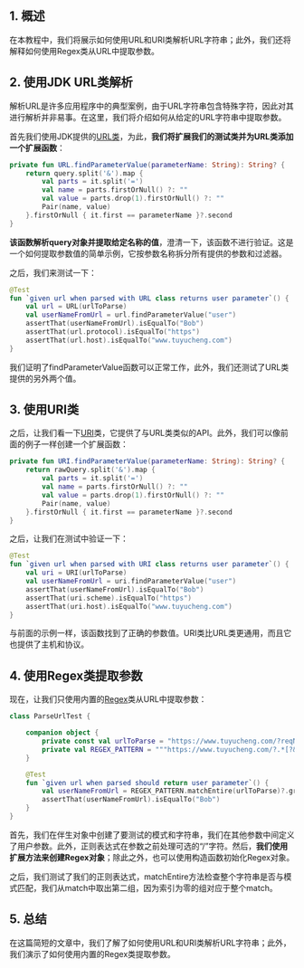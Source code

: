 ## 1. 概述

在本教程中，我们将展示如何使用URL和URI类解析URL字符串；此外，我们还将解释如何使用Regex类从URL中提取参数。

## 2. 使用JDK URL类解析

解析URL是许多应用程序中的典型案例，由于URL字符串包含特殊字符，因此对其进行解析并非易事。在这里，我们将介绍如何从给定的URL字符串中提取参数。

首先我们使用JDK提供的[URL类](https://www.baeldung.com/java-url)，为此，**我们将扩展我们的测试类并为URL类添加一个扩展函数**：

```kotlin
private fun URL.findParameterValue(parameterName: String): String? {
    return query.split('&').map {
        val parts = it.split('=')
        val name = parts.firstOrNull() ?: ""
        val value = parts.drop(1).firstOrNull() ?: ""
        Pair(name, value)
    }.firstOrNull { it.first == parameterName }?.second
}
```

**该函数解析query对象并提取给定名称的值**，澄清一下，该函数不进行验证。这是一个如何提取参数值的简单示例，它按参数名称拆分所有提供的参数和过滤器。

之后，我们来测试一下：

```kotlin
@Test
fun `given url when parsed with URL class returns user parameter`() {
    val url = URL(urlToParse)
    val userNameFromUrl = url.findParameterValue("user")
    assertThat(userNameFromUrl).isEqualTo("Bob")
    assertThat(url.protocol).isEqualTo("https")
    assertThat(url.host).isEqualTo("www.tuyucheng.com")
}
```

我们证明了findParameterValue函数可以正常工作，此外，我们还测试了URL类提供的另外两个值。

## 3. 使用URI类

之后，让我们看一下[URI](https://www.baeldung.com/java-url-vs-uri#uri-and-url)类，它提供了与URL类类似的API。此外，我们可以像前面的例子一样创建一个扩展函数：

```kotlin
private fun URI.findParameterValue(parameterName: String): String? {
    return rawQuery.split('&').map {
        val parts = it.split('=')
        val name = parts.firstOrNull() ?: ""
        val value = parts.drop(1).firstOrNull() ?: ""
        Pair(name, value)
    }.firstOrNull { it.first == parameterName }?.second
}
```

之后，让我们在测试中验证一下：

```kotlin
@Test
fun `given url when parsed with URI class returns user parameter`() {
    val uri = URI(urlToParse)
    val userNameFromUrl = uri.findParameterValue("user")
    assertThat(userNameFromUrl).isEqualTo("Bob")
    assertThat(uri.scheme).isEqualTo("https")
    assertThat(uri.host).isEqualTo("www.tuyucheng.com")
}
```

与前面的示例一样，该函数找到了正确的参数值。URI类比URL类更通用，而且它也提供了主机和协议。

## 4. 使用Regex类提取参数

现在，让我们只使用内置的[Regex](https://www.baeldung.com/kotlin/regular-expressions)类从URL中提取参数：

```kotlin
class ParseUrlTest {

    companion object {
        private const val urlToParse = "https://www.tuyucheng.com/?reqNo=3&user=Bob&age=12"
        private val REGEX_PATTERN = """https://www.tuyucheng.com/?.*[?&]user=([^#&]+).*""".toRegex()
    }

    @Test
    fun `given url when parsed should return user parameter`() {
        val userNameFromUrl = REGEX_PATTERN.matchEntire(urlToParse)?.groups?.get(1)?.value
        assertThat(userNameFromUrl).isEqualTo("Bob")
    }
}
```

首先，我们在伴生对象中创建了要测试的模式和字符串，我们在其他参数中间定义了用户参数。此外，正则表达式在参数之前处理可选的“/”字符。然后，**我们使用扩展方法来创建Regex对象**；除此之外，也可以使用构造函数初始化Regex对象。

之后，我们测试了我们的正则表达式，matchEntire方法检查整个字符串是否与模式匹配，我们从match中取出第二组，因为索引为零的组对应于整个match。

## 5. 总结

在这篇简短的文章中，我们了解了如何使用URL和URI类解析URL字符串；此外，我们演示了如何使用内置的Regex类提取参数。